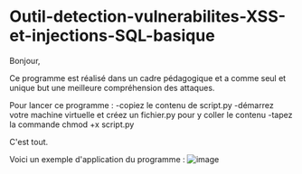 # Outil-detection-vulnerabilites-XSS-et-injections-SQL-basique

Bonjour, 

Ce programme est réalisé dans un cadre pédagogique et a comme seul et unique but une meilleure compréhension des attaques. 

Pour lancer ce programme : 
-copiez le contenu de script.py
-démarrez votre machine virtuelle et créez un fichier.py pour y coller le contenu
-tapez la commande chmod +x script.py

C'est tout. 

Voici un exemple d'application du programme : 
![image](https://github.com/ZZhenqiu/Outil-detection-vuln-rabilit-s-XSS-et-injections-SQL-basique/assets/141430165/73151e8f-c31a-4711-8c14-419573fb7501)


